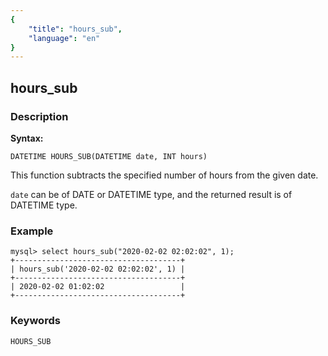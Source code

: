 ```yaml
---
{
    "title": "hours_sub",
    "language": "en"
}
---
```


<!-- 
Licensed to the Apache Software Foundation (ASF) under one
or more contributor license agreements.  See the NOTICE file
distributed with this work for additional information
regarding copyright ownership.  The ASF licenses this file
to you under the Apache License, Version 2.0 (the
"License"); you may not use this file except in compliance
with the License.  You may obtain a copy of the License at

  http://www.apache.org/licenses/LICENSE-2.0

Unless required by applicable law or agreed to in writing,
software distributed under the License is distributed on an
"AS IS" BASIS, WITHOUT WARRANTIES OR CONDITIONS OF ANY
KIND, either express or implied.  See the License for the
specific language governing permissions and limitations
under the License.
-->

## hours_sub
### Description
**Syntax:**

`DATETIME HOURS_SUB(DATETIME date, INT hours)`

This function subtracts the specified number of hours from the given date.

`date` can be of DATE or DATETIME type, and the returned result is of DATETIME type.

### Example

```
mysql> select hours_sub("2020-02-02 02:02:02", 1);
+-------------------------------------+
| hours_sub('2020-02-02 02:02:02', 1) |
+-------------------------------------+
| 2020-02-02 01:02:02                 |
+-------------------------------------+
```

### Keywords

    HOURS_SUB
